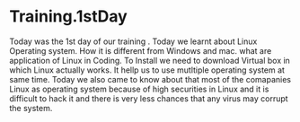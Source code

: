 # Training.1stDay
Today was the 1st day of our training . 
Today we learnt about Linux Operating system.
How it is different from Windows and mac.
what are application of Linux in Coding.
To Install we need to download Virtual box in which Linux actually works.
It hellp us to use mutltiple operating system at same time.
Today we also came to know about that most of the comapanies Linux as operating system because of high securities in Linux and it is difficult to hack it and there is very less chances that any virus may corrupt the system.
